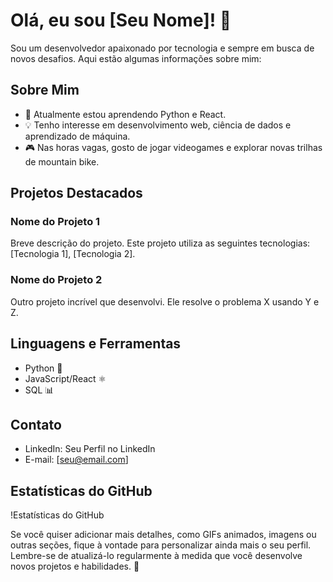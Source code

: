 # Olá, eu sou [Seu Nome]! 👋

Sou um desenvolvedor apaixonado por tecnologia e sempre em busca de novos desafios. Aqui estão algumas informações sobre mim:

## Sobre Mim
- 🌱 Atualmente estou aprendendo Python e React.
- 💡 Tenho interesse em desenvolvimento web, ciência de dados e aprendizado de máquina.
- 🎮 Nas horas vagas, gosto de jogar videogames e explorar novas trilhas de mountain bike.

## Projetos Destacados
### Nome do Projeto 1
Breve descrição do projeto. Este projeto utiliza as seguintes tecnologias: [Tecnologia 1], [Tecnologia 2].

### Nome do Projeto 2
Outro projeto incrível que desenvolvi. Ele resolve o problema X usando Y e Z.

## Linguagens e Ferramentas
- Python 🐍
- JavaScript/React ⚛️
- SQL 📊

## Contato
- LinkedIn: Seu Perfil no LinkedIn
- E-mail: [seu@email.com]

## Estatísticas do GitHub
!Estatísticas do GitHub

Se você quiser adicionar mais detalhes, como GIFs animados, imagens ou outras seções, fique à vontade para personalizar ainda mais o seu perfil. Lembre-se de atualizá-lo regularmente à medida que você desenvolve novos projetos e habilidades. 🚀
